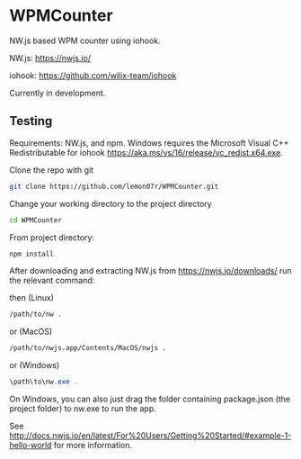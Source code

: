 # WPMCounter
NW.js based WPM counter using iohook.

NW.js: https://nwjs.io/

iohook: https://github.com/wilix-team/iohook

Currently in development. 

## Testing 

Requirements: NW.js, and npm. Windows requires the Microsoft Visual C++ Redistributable for iohook https://aka.ms/vs/16/release/vc_redist.x64.exe.

Clone the repo with git
```bash
git clone https://github.com/lemon07r/WPMCounter.git
```
Change your working directory to the project directory
```bash
cd WPMCounter
```
From project directory:
```bash
npm install
```
After downloading and extracting NW.js from https://nwjs.io/downloads/ run the relevant command:

then (Linux)
```bash
/path/to/nw .
```
or (MacOS)
```bash
/path/to/nwjs.app/Contents/MacOS/nwjs .
```
or (Windows)
```powershell
\path\to\nw.exe .
```
On Windows, you can also just drag the folder containing package.json (the project folder) to nw.exe to run the app.

See http://docs.nwjs.io/en/latest/For%20Users/Getting%20Started/#example-1-hello-world for more information.
